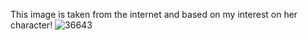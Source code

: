 This image is taken from the internet and based on my interest on her character!
![36643](https://user-images.githubusercontent.com/66769668/152681876-101bb90e-562a-45db-a7af-00b14a77c1d9.jpg)
